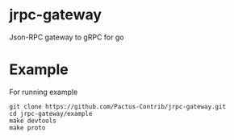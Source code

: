 # jrpc-gateway
Json-RPC gateway to gRPC for go 

# Example
For running example
```
git clone https://github.com/Pactus-Contrib/jrpc-gateway.git
cd jrpc-gateway/example
make devtools
make proto
```